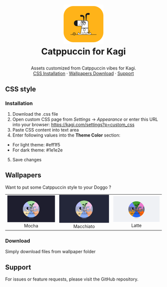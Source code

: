 <!-- LOGO -->
<h1>
<p align="center">
  <img src="./assets/icon.png" alt="Icon" width="128"/>
  <br>Catppuccin for Kagi
</h1>
  <p align="center">
    Assets customized from Catppuccin vibes for Kagi.
    <br />
    <a href="#installation">CSS Installation</a>
    ·
    <a href="#download">Wallpapers Download</a>
    ·
    <a href="#support">Support</a>
  </p>
</p>

## CSS style

### Installation

1. Download the .css file
2. Open custom CSS page from *Settings* -> *Appearance* or enter this URL into your browser: https://kagi.com/settings?p=custom_css 
3. Paste CSS content into text area
4. Enter following values into the **Theme Color** section:
- For light theme: #eff1f5
- For dark theme: #1e1e2e
5. Save changes

## Wallpapers

Want to put some Catppuccin style to your Doggo ?

<table align="center">
  <tr>
    <td align="center"><img src="./wallpapers/catppuccin_kagi_mocha.png" alt="Mocha wallpaper" width="200"/><br>Mocha</td>
    <td align="center"><img src="./wallpapers/catppuccin_kagi_macchiato.png" alt="Macchiato wallpaper" width="200"/><br>Macchiato</td>
    <td align="center"><img src="./wallpapers/catppuccin_kagi_latte.png" alt="Latte wallpaper" width="200"/><br>Latte</td>
  </tr>
</table>

### Download

Simply download files from wallpaper folder

## Support

For issues or feature requests, please visit the GitHub repository.